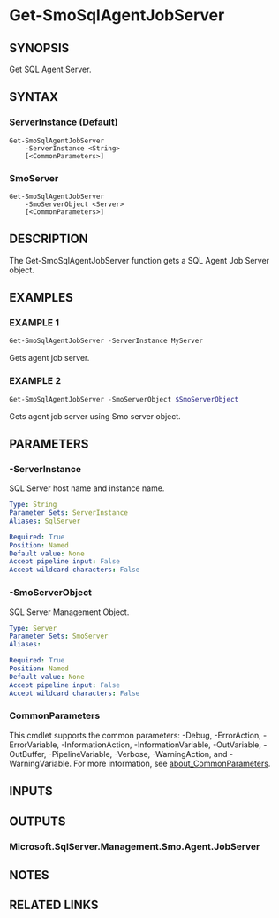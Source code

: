﻿---
external help file: SQLServerAgentTools-help.xml
Module Name: SQLServerAgentTools
online version:
schema: 2.0.0
---

# Get-SmoSqlAgentJobServer

## SYNOPSIS
Get SQL Agent Server.

## SYNTAX

### ServerInstance (Default)
```
Get-SmoSqlAgentJobServer
	-ServerInstance <String>
	[<CommonParameters>]
```

### SmoServer
```
Get-SmoSqlAgentJobServer
	-SmoServerObject <Server>
	[<CommonParameters>]
```

## DESCRIPTION
The Get-SmoSqlAgentJobServer function gets a SQL Agent Job Server object.

## EXAMPLES

### EXAMPLE 1
```powershell
Get-SmoSqlAgentJobServer -ServerInstance MyServer
```

Gets agent job server.

### EXAMPLE 2
```powershell
Get-SmoSqlAgentJobServer -SmoServerObject $SmoServerObject
```

Gets agent job server using Smo server object.

## PARAMETERS

### -ServerInstance
SQL Server host name and instance name.

```yaml
Type: String
Parameter Sets: ServerInstance
Aliases: SqlServer

Required: True
Position: Named
Default value: None
Accept pipeline input: False
Accept wildcard characters: False
```

### -SmoServerObject
SQL Server Management Object.

```yaml
Type: Server
Parameter Sets: SmoServer
Aliases:

Required: True
Position: Named
Default value: None
Accept pipeline input: False
Accept wildcard characters: False
```

### CommonParameters
This cmdlet supports the common parameters: -Debug, -ErrorAction, -ErrorVariable, -InformationAction, -InformationVariable, -OutVariable, -OutBuffer, -PipelineVariable, -Verbose, -WarningAction, and -WarningVariable. For more information, see [about_CommonParameters](http://go.microsoft.com/fwlink/?LinkID=113216).

## INPUTS

## OUTPUTS

### Microsoft.SqlServer.Management.Smo.Agent.JobServer

## NOTES

## RELATED LINKS
